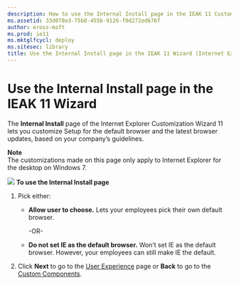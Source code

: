 ```yaml
---
description: How to use the Internal Install page in the IEAK 11 Customization Wizard to customize Setup for the default browser and the latest browser updates.
ms.assetid: 33d078e3-75b8-455b-9126-f0d272ed676f
author: eross-msft
ms.prod: ie11
ms.mktglfcycl: deploy
ms.sitesec: library
title: Use the Internal Install page in the IEAK 11 Wizard (Internet Explorer Administration Kit 11 for IT Pros)
---
```


# Use the Internal Install page in the IEAK 11 Wizard
The **Internal Install** page of the Internet Explorer Customization Wizard 11 lets you customize Setup for the default browser and the latest browser updates, based on your company’s guidelines.

**Note**<br>The customizations made on this page only apply to Internet Explorer for the desktop on Windows 7.

![](images/wedge.gif) **To use the Internal Install page**

1.  Pick either:

    -   **Allow user to choose.** Lets your employees pick their own default browser.<p>-OR-<p>

    -   **Do not set IE as the default browser.** Won’t set IE as the default browser. However, your employees can still make IE the default.

2.  Click **Next** to go to the [User Experience](user-experience-ieak11-wizard.md) page or **Back** to go to the [Custom Components](custom-components-ieak11-wizard.md).

 

 





